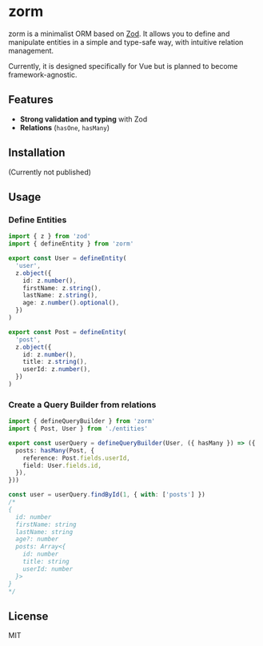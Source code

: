 # zorm

zorm is a minimalist ORM based on [Zod](https://zod.dev/). It allows you to define and manipulate entities in a simple and type-safe way, with intuitive relation management.

Currently, it is designed specifically for Vue but is planned to become framework-agnostic.

## Features
- **Strong validation and typing** with Zod
- **Relations** (`hasOne`, `hasMany`)

## Installation
(Currently not published)

## Usage

### Define Entities
```ts
import { z } from 'zod'
import { defineEntity } from 'zorm'

export const User = defineEntity(
  'user',
  z.object({
    id: z.number(),
    firstName: z.string(),
    lastName: z.string(),
    age: z.number().optional(),
  })
)

export const Post = defineEntity(
  'post',
  z.object({
    id: z.number(),
    title: z.string(),
    userId: z.number(),
  })
)
```

### Create a Query Builder from relations
```ts
import { defineQueryBuilder } from 'zorm'
import { Post, User } from './entities'

export const userQuery = defineQueryBuilder(User, ({ hasMany }) => ({
  posts: hasMany(Post, {
    reference: Post.fields.userId,
    field: User.fields.id,
  }),
}))

const user = userQuery.findById(1, { with: ['posts'] })
/*
{
  id: number
  firstName: string
  lastName: string
  age?: number
  posts: Array<{
    id: number
    title: string
    userId: number
  }>
}
*/
````

## License
MIT
